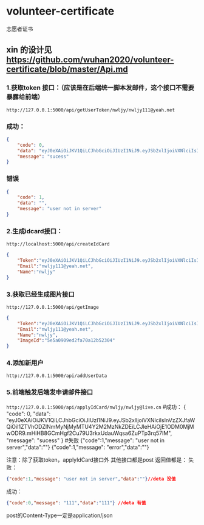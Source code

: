 # volunteer-certificate
志愿者证书

## xin 的设计见 https://github.com/wuhan2020/volunteer-certificate/blob/master/Api.md




### 1.获取token 接口：（应该是在后端统一脚本发邮件，这个接口不需要暴露给前端）
`http://127.0.0.1:5000/api/getUserToken/nwljy/nwljy111@yeah.net`
### 成功：
```json
{
    "code": 0,
    "data": "eyJ0eXAiOiJKV1QiLCJhbGciOiJIUzI1NiJ9.eyJSb2xlIjoiVXNlciIsInVzZXJfaWQiOiI1ZTVhNzY2YTJiZWIxYjkyNzhkMWMzMGMiLCJleHAiOjE1ODI5ODg3NjB9.AkAWKkca3BqIFHNiqM8Cw9C1fX-ujyfZNS83T4tIu5U",
    "message": "sucess"
}
```
### 错误
```json
{
    "code": 1,
    "data": "",
    "message": "user not in server"
}
```
### 2.生成idcard接口：

`http://localhost:5000/api/createIdCard`

```json
{
    "Token":"eyJ0eXAiOiJKV1QiLCJhbGciOiJIUzI1NiJ9.eyJSb2xlIjoiVXNlciIsInVzZXJfaWQiOiI1ZTVhMDhmMmVkMmZhNzBhMTJiNTIyZmYiLCJleHAiOjE1ODI5NjA2Mzl9.1-YngMcYcfF7NvL4PQpzNOua_p_V4VcQq6cup5LYigw",
    "Email":"nwljy111@yeah.net",
    "Name":"nwljy"
}
```

### 3.获取已经生成图片接口

`http://127.0.0.1:5000/api/getImage`

```json
{
    "Token":"eyJ0eXAiOiJKV1QiLCJhbGciOiJIUzI1NiJ9.eyJSb2xlIjoiVXNlciIsInVzZXJfaWQiOiI1ZTVhMDU2OTllOGRmNWVjMDc2ZDlhZWYiLCJleHAiOjE1ODI5NTk3MzV9.kcgtrvLVb3Z8GILkPm0iDWRhSY6LSc78u6Ey61T5GmA",
    "Email":"nwljy111@yeah.net",
    "Name":"nwljy",
    "ImageId":"5e5a0909ed2fa70a12b52304"
}
```
 ### 4.添加新用户
 `http://127.0.0.1:5000/api/addUserData`
 
### 5.前端触发后端发申请邮件接口
`http://127.0.0.1:5000/api/applyIdCard/nwljy/nwljy@live.cn`
#成功：
{
	"code": 0,
	"data": "eyJ0eXAiOiJKV1QiLCJhbGciOiJIUzI1NiJ9.eyJSb2xlIjoiVXNlciIsInVzZXJfaWQiOiI1ZTVhODZlNmMyNjMyMTU4Y2M2MzNkZDEiLCJleHAiOjE1ODM0MjMwODR9.mHiHB8GCmHgf2Cu79U3rkxUdauWqsa6ZuPTp3rq57IM",
	"message": "sucess"
}
#失败
{"code":1,"message": "user not in server","data":""}
{"code":1,"message": "error","data":""}

注意：除了获取token，applyIdCard接口外 其他接口都是post
返回值都是：
失败：
```json
{"code":1,"message": "user not in server","data":""}//deta 没值
```
成功：
```json
{"code":0,"message": "111","data":"111"} //deta 有值
```
 post的Content-Type一定是application/json
 

 

 

